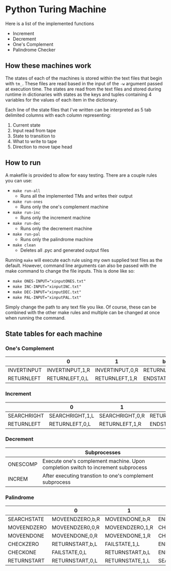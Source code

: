 # Python Turing Machine

Here is a list of the implemented functions

- Increment
- Decrement
- One's Complement
- Palindrome Checker

## How these machines work

The states of each of the machines is stored within the text files that begin with `tm_`. These files are read based in the input of the `-w` argument passed at execution time. The states are read from the text files and stored during runtime in dictionaries with states as the keys and tuples containing 4 variables for the values of each item in the dictionary.

Each line of the state files that I've written can be interpreted as 5 tab delimited columns with each column representing:

1. Current state
2. Input read from tape
3. State to transition to
4. What to write to tape
5. Direction to move tape head

## How to run

A makefile is provided to allow for easy testing. There are a couple rules you can use:

- `make run-all`
  - Runs all the implemented TMs and writes their output
- `make run-ones`
  - Runs only the one's complement machine
- `make run-inc`
  - Runs only the increment machine
- `make run-dec`
  - Runs only the decrement machine
- `make run-pal`
  - Runs only the palindrome machine
- `make clean`
  - Deletes all .pyc and generated output files

Running `make` will execute each rule using my own supplied test files as the default. However, command line arguments can also be passed with the make command to change the file inputs. This is done like so:

- `make ONES-INPUT="xinputONES.txt"`
- `make INC-INPUT="xinputINC.txt"`
- `make DEC-INPUT="xinputDEC.txt"`
- `make PAL-INPUT="xinputPAL.txt"`

Simply change the path to any text file you like. Of course, these can be combined with the other make rules and multiple can be changed at once when running the command.

## State tables for each machine
### One's Complement
|             | 0               | 1               | b              |
|-------------|-----------------|-----------------|----------------|
| INVERTINPUT | INVERTINPUT,1,R | INVERTINPUT,0,R | RETURNLEFT,b,L |
| RETURNLEFT  | RETURNLEFT,0,L  | RETURNLEFT,1,R  | ENDSTATE,b,R   |

### Increment
|             | 0               | 1               | b              |
|-------------|-----------------|-----------------|----------------|
| SEARCHRIGHT | SEARCHRIGHT,1,L | SEARCHRIGHT,0,R | RETURNLEFT,1,L |
| RETURNLEFT  | RETURNLEFT,0,L  | RETURNLEFT,1,R  | ENDSTATE,b,R   |

### Decrement
|          | Subprocesses                                                                     |
|----------|----------------------------------------------------------------------------------|
| ONESCOMP | Execute one's complement machine. Upon completion switch to increment subprocess |
| INCREM   | After executing transtion to one's complement subprocess                         |

### Palindrome
|             | 0               | 1               | b               |
|-------------|-----------------|-----------------|-----------------|
| SEARCHSTATE | MOVEENDZERO,b,R | MOVEENDONE,b,R  | ENDSTATE,b,R    |
| MOVEENDZERO | MOVEENDZER0,0,R | MOVEENDZERO,1,R | CHECKZERO,b,L   |
| MOVEENDONE  | MOVEENDONE,0,R  | MOVEENDONE,1,R  | CHECKONE,b,L    |
| CHECKZERO   | RETURNSTART,b,L | FAILSTATE,1,L   | ENDSTATE,b,L    |
| CHECKONE    | FAILSTATE,0,L   | RETURNSTART,b,L | ENDSTATE,b,L    |
| RETURNSTART | RETURNSTART,0,L | RETURNSTATE,1,L | SEARCHSTATE,b,R |